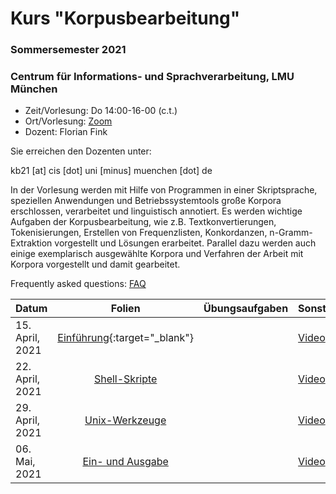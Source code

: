 # Kurs "Korpusbearbeitung"
### Sommersemester 2021
### Centrum für Informations- und Sprachverarbeitung, LMU München

 - Zeit/Vorlesung: Do 14:00-16-00 (c.t.)
 - Ort/Vorlesung: [Zoom](https://lmu-munich.zoom.us/j/8366632112?pwd=cWc3ck5ML0t1c0VnUTZ2Zit2aUpFdz09)
 - Dozent: Florian Fink

Sie erreichen den Dozenten unter:

kb21 [at] cis [dot] uni [minus] muenchen [dot] de

In der Vorlesung werden mit Hilfe von Programmen in einer
Skriptsprache, speziellen Anwendungen und Betriebssystemtools große
Korpora erschlossen, verarbeitet und linguistisch annotiert. Es werden
wichtige Aufgaben der Korpusbearbeitung, wie z.B. Textkonvertierungen,
Tokenisierungen, Erstellen von Frequenzlisten, Konkordanzen,
n-Gramm-Extraktion vorgestellt und Lösungen erarbeitet. Parallel dazu
werden auch einige exemplarisch ausgewählte Korpora und Verfahren der
Arbeit mit Korpora vorgestellt und damit gearbeitet.

Frequently asked questions: [FAQ](faq.md)

| Datum | Folien | Übungsaufgaben | Sonstige Materialien |
|-----------------------------|:--------------------------------:|:------:|:-------------------------------------------------------------------|
| 15. April, 2021 | [Einführung](00_einfuehrung.pdf){:target="_blank"} | | [Video](http://cis.lmu.de/~finkf/recordings/zoom/kb21/20210415.mp4){:target="_blank"} |
| 22. April, 2021 | [Shell-Skripte](https://github.com/cis-kb21/cis-kb21.github.io/blob/main/jupyter/01/01_shell_skripte.ipynb) | | [Video](http://cis.lmu.de/~finkf/recordings/zoom/kb21/20210422.mp4){:target="_blank"} |
| 29. April, 2021 | [Unix-Werkzeuge](https://github.com/cis-kb21/cis-kb21.github.io/blob/main/jupyter/02/02_werkzeuge.ipynb) | | [Video](http://cis.lmu.de/~finkf/recordings/zoom/kb21/20210429.mp4){:target="_blank"} |
| 06. Mai, 2021 | [Ein- und Ausgabe](https://github.com/cis-kb21/cis-kb21.github.io/blob/main/jupyter/03/03_io.ipynb) | | [Video](http://cis.lmu.de/~finkf/recordings/zoom/kb21/20210506.mp4){:target="_blank"} |
